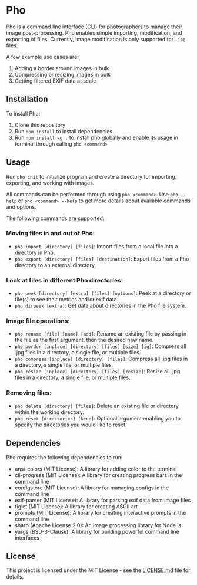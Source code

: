 # Pho

Pho is a command line interface (CLI) for photographers to manage their image post-processing. Pho enables simple importing, modification, and exporting of files. Currently, image modification is only supported for `.jpg` files.

A few example use cases are:

1. Adding a border around images in bulk
2. Compressing or resizing images in bulk
3. Getting filtered EXIF data at scale

## Installation

To install Pho:

1. Clone this repository
2. Run `npm install` to install dependencies
3. Run `npm install -g .` to install pho globally and enable its usage in terminal through calling `pho <command>`

## Usage

Run `pho init` to initialize program and create a directory for importing, exporting, and working with images.

All commands can be performed through using `pho <command>`. Use `pho --help` or `pho <command> --help` to get more details about available commands and options.

The following commands are supported:

### Moving files in and out of Pho:

- `pho import [directory] [files]`: Import files from a local file into a directory in Pho.
- `pho export [directory] [files] [destination]`: Export files from a Pho directory to an external directory.

### Look at files in different Pho directories:

- `pho peek [directory] [extra] [files] [options]`: Peek at a directory or file(s) to see their metrics and/or exif data.
- `pho dirpeek [extra]`: Get data about directories in the Pho file system.

### Image file operations:

- `pho rename [file] [name] [add]`: Rename an existing file by passing in the file as the first argument, then the desired new name.
- `pho border [inplace] [directory] [files] [size] [ig]`: Compress all .jpg files in a directory, a single file, or multiple files.
- `pho compress [inplace] [directory] [files]`: Compress all .jpg files in a directory, a single file, or multiple files.
- `pho resize [inplace] [directory] [files] [resize]`: Resize all .jpg files in a directory, a single file, or multiple files.

### Removing files:

- `pho delete [directory] [files]`: Delete an existing file or directory within the working directory.
- `pho reset [directories] [keep]`: Optional argument enabling you to specify the directories you would like to reset.

## Dependencies

Pho requires the following dependencies to run:

- ansi-colors (MIT License): A library for adding color to the terminal
- cli-progress (MIT License): A library for creating progress bars in the command line
- configstore (MIT License): A library for managing configs in the command line
- exif-parser (MIT License): A library for parsing exif data from image files
- figlet (MIT License): A library for creating ASCII art
- prompts (MIT License): A library for creating interactive prompts in the command line
- sharp (Apache License 2.0): An image processing library for Node.js
- yargs (BSD-3-Clause): A library for building powerful command line interfaces

## License

This project is licensed under the MIT License - see the [LICENSE.md](LICENSE.md) file for details.
